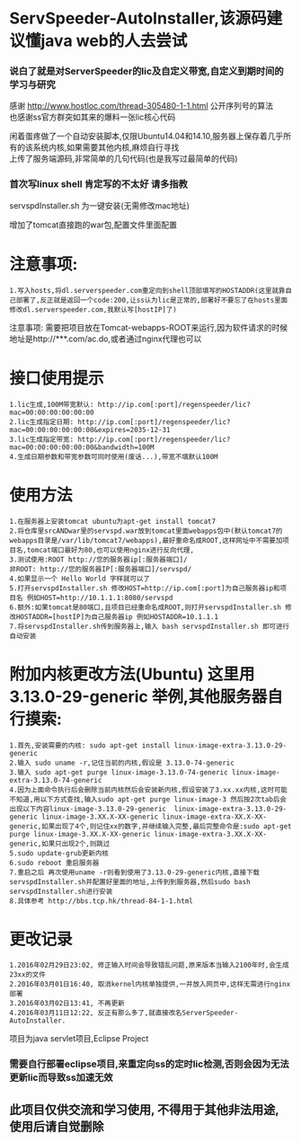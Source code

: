 # ServSpeeder-AutoInstaller,该源码建议懂java web的人去尝试
### 说白了就是对ServerSpeeder的lic及自定义带宽,自定义到期时间的学习与研究

感谢 http://www.hostloc.com/thread-305480-1-1.html 公开序列号的算法<br>
也感谢ss官方群突如其来的爆料一张lic核心代码<br>

闲着蛋疼做了一个自动安装脚本,仅限Ubuntu14.04和14.10,服务器上保存着几乎所有的该系统内核,如果需要其他内核,麻烦自行寻找<br>
上传了服务端源码,非常简单的几句代码(也是我写过最简单的代码)<br>

### 首次写linux shell 肯定写的不太好 请多指教

servspdInstaller.sh 为一键安装(无需修改mac地址)

增加了tomcat直接跑的war包,配置文件里面配置

# 注意事项:
    1.写入hosts,将dl.serverspeeder.com重定向到shell顶部填写的HOSTADDR(这里就靠自己部署了,反正就是返回一个code:200,让ss认为lic是正常的,部署好不要忘了在hosts里面修改dl.serverspeeder.com,我默认写[hostIP]了)
注意事项: 需要把项目放在Tomcat-webapps-ROOT来运行,因为软件请求的时候地址是http://***.com/ac.do,或者通过nginx代理也可以<br>

# 接口使用提示
    1.lic生成,100M带宽默认: http://ip.com[:port]/regenspeeder/lic?mac=00:00:00:00:00:00
    2.lic生成指定日期: http://ip.com[:port]/regenspeeder/lic?mac=00:00:00:00:00:00&expires=2035-12-31
    3.lic生成指定带宽: http://ip.com[:port]/regenspeeder/lic?mac=00:00:00:00:00:00&bandwidth=100M
    4.生成日期参数和带宽参数可同时使用(废话...),带宽不填默认100M

# 使用方法
    1.在服务器上安装tomcat ubuntu为apt-get install tomcat7
    2.将仓库里srcANDwar里的servspd.war放到tomcat里面webapps包中(默认tomcat7的webapps目录是/var/lib/tomcat7/webapps),最好重命名成ROOT,这样网址中不需要加项目名,tomcat端口最好为80,也可以使用nginx进行反向代理,
    3.测试使用:ROOT http://您的服务器ip[:服务器端口]/
    非ROOT: http://您的服务器IP[:服务器端口]/servspd/
    4.如果显示一个 Hello World 字样就可以了
    5.打开servspdInstaller.sh 修改HOST=http://ip.com[:port]为自己服务器ip和项目名 例如HOST=http://10.1.1.1:8080/servspd
    6.额外:如果tomcat是80端口,且项目已经重命名成ROOT,则打开servspdInstaller.sh 修改HOSTADDR=[hostIP]为自己服务器ip 例如HOSTADDR=10.1.1.1
    7.将servspdInstaller.sh传到服务器上,输入 bash servspdInstaller.sh 即可进行自动安装

# 附加内核更改方法(Ubuntu) 这里用 3.13.0-29-generic 举例,其他服务器自行摸索:
    1.首先,安装需要的内核: sudo apt-get install linux-image-extra-3.13.0-29-generic
    2.输入 sudo uname -r,记住当前的内核,假设是 3.13.0-74-generic
    3.输入 sudo apt-get purge linux-image-3.13.0-74-generic linux-image-extra-3.13.0-74-generic
    4.因为上面命令执行后会删除当前内核然后会安装新内核,假设安装了3.xx.xx内核,这时可能不知道,用以下方式查找,输入sudo apt-get purge linux-image-3 然后按2次tab后会出现以下内容linux-image-3.13.0-29-generic  linux-image-extra-3.13.0-29-generic linux-image-3.XX.X-XX-generic linux-image-extra-XX.X-XX-generic,如果出现了4个,则记住xx的数字,并继续输入完整,最后完整命令是:sudo apt-get purge linux-image-3.XX.X-XX-generic linux-image-extra-3.XX.X-XX-generic,如果只出现2个,则跳过
    5.sudo update-grub更新内核
    6.sudo reboot 重启服务器
    7.重启之后 再次使用uname -r则看到使用了3.13.0-29-generic内核,直接下载servspdInstaller.sh并配置好里面的地址,上传到到服务器,然后sudo bash servspdInstaller.sh进行安装
    8.具体参考 http://bbs.tcp.hk/thread-84-1-1.html

# 更改记录
    1.2016年02月29日23:02, 修正输入时间会导致错乱问题,原来版本当输入2100年时,会生成23xx的文件
    2.2016年03月01日16:40, 取消kernel内核单独提供,一并放入网页中,这样无需进行nginx部署
    3.2016年03月02日13:41, 不再更新
    4.2016年03月11日12:22, 反正有那么多了,就直接改名ServerSpeeder-AutoInstaller.
项目为java servlet项目,Eclipse Project<br>

### 需要自行部署eclipse项目,来重定向ss的定时lic检测,否则会因为无法更新lic而导致ss加速无效
## 此项目仅供交流和学习使用, 不得用于其他非法用途, 使用后请自觉删除
